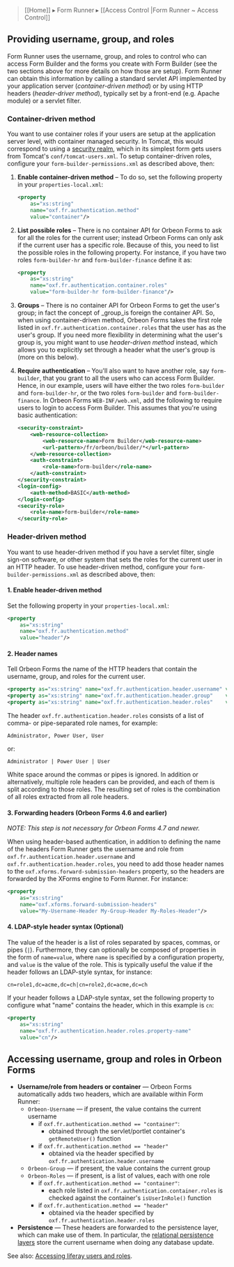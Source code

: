 > [[Home]] ▸ Form Runner ▸ [[Access Control |Form Runner ~ Access Control]]

## Providing username, group, and roles

Form Runner uses the username, group, and roles to control who can access Form Builder and the forms you create with Form Builder (see the two sections above for more details on how those are setup). Form Runner can obtain this information by calling a standard servlet API implemented by your application server (_container-driven method_) or by using HTTP headers (_header-driver method_), typically set by a front-end (e.g. Apache module) or a servlet filter.

### Container-driven method

You want to use container roles if your users are setup at the application server level, with container managed security. In Tomcat, this would correspond to using a [security realm][10], which in its simplest form gets users from Tomcat's `conf/tomcat-users.xml`. To setup container-driven roles, configure your `form-builder-permissions.xml` as described above, then:


1. __Enable container-driven method__ – To do so, set the following property in your `properties-local.xml`:

    ```xml
    <property
        as="xs:string"
        name="oxf.fr.authentication.method"
        value="container"/>
    ```
2. __List possible roles__ – There is no container API for Orbeon Forms to ask for all the roles for the current user; instead Orbeon Forms can only ask if the current user has a specific role. Because of this, you need to list the possible roles in the following property. For instance, if you have two roles `form-builder-hr` and `form-builder-finance` define it as:

    ```xml
    <property
        as="xs:string"
        name="oxf.fr.authentication.container.roles"
        value="form-builder-hr form-builder-finance"/>
    ```
3. __Groups__ – 
There is no container API for Orbeon Forms to get the user's group; in fact the concept of _group_is foreign the container API. So, when using container-driven method, Orbeon Forms takes the first role listed in `oxf.fr.authentication.container.roles` that the user has as the user's group. If you need more flexibility in determining what the user's group is, you might want to use _header-driven method_ instead, which allows you to explicitly set through a header what the user's group is (more on this below).
4. __Require authentication__ – You'll also want to have another role, say `form-builder`, that you grant to all the users who can access Form Builder. Hence, in our example, users will have either the two roles `form-builder` and `form-builder-hr`, or the two roles `form-builder` and `form-builder-finance`. In Orbeon Forms `WEB-INF/web.xml`, add the following to require users to login to access Form Builder. This assumes that you're using basic authentication:

    ```xml
    <security-constraint>
        <web-resource-collection>
            <web-resource-name>Form Builder</web-resource-name>
            <url-pattern>/fr/orbeon/builder/*</url-pattern>
        </web-resource-collection>
        <auth-constraint>
            <role-name>form-builder</role-name>
        </auth-constraint>
    </security-constraint>
    <login-config>
        <auth-method>BASIC</auth-method>
    </login-config>
    <security-role>
        <role-name>form-builder</role-name>
    </security-role>
    ```

### Header-driven method

You want to use header-driven method if you have a servlet filter, single sign-on software, or other system that sets the roles for the current user in an HTTP header. To use header-driven method, configure your `form-builder-permissions.xml` as described above, then:

#### 1. Enable header-driven method

Set the following property in your `properties-local.xml`:

```xml
<property
    as="xs:string"
    name="oxf.fr.authentication.method"
    value="header"/>
```

#### 2. Header names

Tell Orbeon Forms the name of the HTTP headers that contain the username, group, and roles for the current user.

```xml
<property as="xs:string" name="oxf.fr.authentication.header.username" value="My-Username-Header"/>
<property as="xs:string" name="oxf.fr.authentication.header.group"    value="My-Group-Header"/>
<property as="xs:string" name="oxf.fr.authentication.header.roles"    value="My-Roles-Header"/>
```

The header `oxf.fr.authentication.header.roles` consists of a list of comma- or pipe-separated role names, for example:

    Administrator, Power User, User

or:

    Administrator | Power User | User

White space around the commas or pipes is ignored. In addition or alternatively, multiple role headers can be provided, and each of them is split according to those roles. The resulting set of roles is the combination of all roles extracted from all role headers.

#### 3. Forwarding headers (Orbeon Forms 4.6 and earlier)

*NOTE: This step is not necessary for Orbeon Forms 4.7 and newer.*

When using header-based authentication, in addition to defining the name of the headers Form Runner gets the username and role from `oxf.fr.authentication.header.username` and `oxf.fr.authentication.header.roles`, you need to add those header names to the `oxf.xforms.forward-submission-headers` property, so the headers are forwarded by the XForms engine to Form Runner. For instance:

```xml
<property
    as="xs:string"
    name="oxf.xforms.forward-submission-headers"
    value="My-Username-Header My-Group-Header My-Roles-Header"/>
```

#### 4. LDAP-style header syntax (Optional)

The value of the header is a list of roles separated by spaces, commas, or pipes (`|`). Furthermore, they can optionally be composed of properties in the form of `name=value`, where `name` is specified by a configuration property, and `value` is the value of the role. This is typically useful the value if the header follows an LDAP-style syntax, for instance:

```
cn=role1,dc=acme,dc=ch|cn=role2,dc=acme,dc=ch
```

If your header follows a LDAP-style syntax, set the following property to configure what "name" contains the header, which in this example is `cn`:

```xml
<property
    as="xs:string"
    name="oxf.fr.authentication.header.roles.property-name"
    value="cn"/>
```

## Accessing username, group and roles in Orbeon Forms

* __Username/role from headers or container__ — Orbeon Forms automatically adds two headers, which are available within Form Runner:
  * `Orbeon-Username` — if present, the value contains the current username
    * if `oxf.fr.authentication.method == "container"`:
        * obtained through the servlet/portlet container's `getRemoteUser()` function
    * if `oxf.fr.authentication.method == "header"`
        * obtained via the header specified by `oxf.fr.authentication.header.username`
  * `Orbeon-Group` — if present, the value contains the current group
  * `Orbeon-Roles` — if present, is a list of values, each with one role
    * if `oxf.fr.authentication.method == "container"`:
        * each role listed in `oxf.fr.authentication.container.roles` is checked against the container's `isUserInRole()` function
    * if `oxf.fr.authentication.method == "header"`
        * obtained via the header specified by `oxf.fr.authentication.header.roles`
* __Persistence__ — These headers are forwarded to the persistence layer, which can make use of them. In particular, the [relational persistence layers][3] store the current username when doing any database update.

See also: [Accessing liferay users and roles](http://wiki.orbeon.com/forms/doc/developer-guide/admin/deployment-portlet#TOC-Accessing-liferay-users-and-roles).

[1]: http://wiki.orbeon.com/forms/doc/user-guide/form-builder-user-guide/xpath-expressions#TOC-Scenario:-checking-the-role-s-of-the-current-user
[2]: http://wiki.orbeon.com/forms/doc/user-guide/form-builder-user-guide/control-validation-dialog
[3]: http://wiki.orbeon.com/forms/doc/developer-guide/form-runner/oracle-and-mysql-persistence-layers
[10]: http://tomcat.apache.org/tomcat-6.0-doc/realm-howto.html